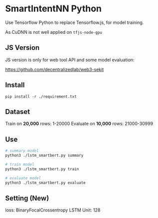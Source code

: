 # SmartIntentNN Python

Use Tensorflow Python to replace Tensorflow.js, for model training.

As CuDNN is not well applied on `tfjs-node-gpu`

## JS Version

JS version is only for web tool API and some model evaluation:

<https://github.com/decentralizedlab/web3-sekit>

## Install

```
pip install -r ./requirement.txt
```

## Dataset

Train on **20,000** rows: 1-20000
Evaluate on **10,000** rows: 21000-30999

## Use

```bash
# summary model
python3 ./lstm_smartbert.py summary

# train model
python3 ./lstm_smartbert.py train

# evaluate model
python3 ./lstm_smartbert.py evaluate
```

## Setting (New)

loss: BinaryFocalCrossentropy
LSTM Unit: 128
